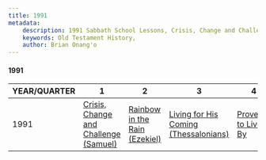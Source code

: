 ```yaml
---
title: 1991
metadata:
    description: 1991 Sabbath School Lessons, Crisis, Change and Challenge (Samuel), Rainbow in the Rain (Ezekiel), Living for His Coming (Thessalonians), Proverbs to Live By
    keywords: Old Testament History,
    author: Brian Onang'o
---
```


#### 1991

YEAR/QUARTER |   1  | 2| 3| 4
-------------|------------|---|--|---
1991   |  [Crisis, Change and Challenge (Samuel)](/1991-2000/1991/quarter1) | [Rainbow in the Rain (Ezekiel)](/1991-2000/1991/quarter2) | [Living for His Coming (Thessalonians)](/1991-2000/1991/quarter3) | [Proverbs to Live By](/1991-2000/1991/quarter4) |
 